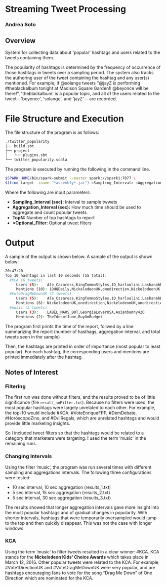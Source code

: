 # Streaming Tweet Processing

### Andrea Soto

## Overview

System for collecting data about 'popular' hashtags and users related to the tweets containing them. 

The popularity of hashtags is determined by the frequency of occurrence of those hashtags in tweets over a sampling period. The system also tracks the authoring user of the tweet containing the hashtag and any user(s) mentioned. For example, if @solange tweets "@jayZ is performing #theblackalbum tonight at Madison Square Garden!! @beyonce will be there!", 'theblackalbum' is a popular topic, and all of the users related to the tweet—'beyonce', 'solange', and 'jayZ'— are recorded.

# File Structure and Execution

The file structure of the program is as follows:

```bash
./twitter_popularity
├── build.sbt
├── project
│   └── plugins.sbt
└── twitter_popularity.scala
```

The program is executed by running the following in the command line.

```bash
$SPARK_HOME/bin/spark-submit --master spark://spark1:7077 \
$(find target -iname "*assembly*.jar") <Sampling_Interval> <Aggregation_Interval> <TopN> <Optional_Filter>
````

Where the following are input parameters:

- **Sampling_Interval (sec):** Interval to sample twwets
- **Aggregation_Interval (sec):** How much time should be used to aggregate and count popular tweets. 
- **TopN:** Number of top hashtags to report
- **<Optional_Filter:** Optional tweet filters

# Output

A sample of the output is shown below:
A sample of the output is shown below:

```bash
20:47:20
Top 10 hashtags in last 10 seconds (55 total):
  #KCA (6 tweets)
     Users (5):    Ale_Cazaress,KingTommoStyles,1D_harloulini,LashanahBenally,OliviaXAM
     Mentions (10): 1DHQDaily,NickelodeonUK,onedirection,NickelodeonUK,onedirection,NickelodeonUK,onedirection,1DHQDaily,NickelodeonUK,onedirection
  #VoteDragMeDownUK (5 tweets)
     Users (5):    Ale_Cazaress,KingTommoStyles,1D_harloulini,LashanahBenally,OliviaXAM
     Mentions (8): NickelodeonUK,onedirection,NickelodeonUK,onedirection,1DHQDaily,NickelodeonUK,onedirection,1DHQDaily
  #music (3 tweets)
     Users (3):    LABEL_MARS_BOT,GeorgiaLoverUSA,Asianbunny420
     Mentions (2): TheIdesofJune,BuyOnBudget
```

The program first prints the time of the report, follwed by a line summarizing the report (number of hasthags, aggregation interval, and total tweets seen in the sample)

Then, the hashtags are printed in order of importance (most popular to least popular). For each hashtag, the corresponding users and mentions are printed immediately after the hashtag.

## Notes of Interest

### Filtering

The first run was done without filters, and the results proved to be of little significance (file `result_noFilter.txt`).  Because no filters were used, the most popular hashtags were largely unrelated to each other. For example, the top-10 would include #KCA, #VoteEnriqueFPP, #DemDebate, #HoróscopoZino, and #EvilRegals, which are unrelated hashtags and would provide little marketing insights.

So I included tweet filters so that the hashtags would be related to a category that marketers were targeting. I used the term ‘music’ in the remaining runs.

### Changing Intervals

Using the filter ‘music’, the program was run several times with different sampling and aggregations intervals. The following three configurations were tested:

-	10 sec interval, 10 sec aggregation (results_1.txt)
-	5 sec interval, 15 sec aggregation (results_2.txt)
-	5 sec interval, 30 sec aggregation (results_3.txt)

The results showed that longer aggregation intervals gave more insight into the most popular hashtags and of gradual changes in popularity. With shorter intervals, hashtags that were temporarily oversampled would jump to the top and then quickly disappear. This was not the case with longer windows.

### KCA

Using the term ‘music’ to filter tweets resulted in a clear winner: #KCA. KCA stands for the **Nickelodeon Kids' Choice Awards** which takes place in March 12, 2016. Other popular tweets were related to the KCA. For example, #Vote1DirectionUK and #VoteDragMeDownUK were very popular, and are hashtags encouraging fans to vote for the song “Drag Me Down” of One Direction which are nominated for the KCA.
